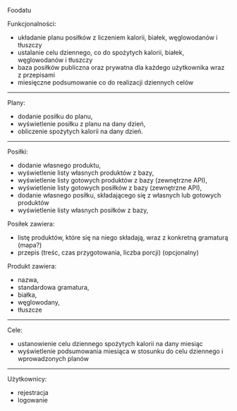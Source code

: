 Foodatu

Funkcjonalności:
- układanie planu posiłków z liczeniem kalorii, białek, węglowodanów i tłuszczy
- ustalanie celu dziennego, co do spożytych kalorii, białek, węglowodanów i tłuszczy
- baza posiłków publiczna oraz prywatna dla każdego użytkownika wraz z przepisami
- miesięczne podsumowanie co do realizacji dziennych celów

-----------------------------------------------------
Plany:
- dodanie posiłku do planu,
- wyświetlenie posiłku z planu na dany dzień,
- obliczenie spożytych kalorii na dany dzień.

-------------------------------------------------
Posiłki:
- dodanie własnego produktu,
- wyświetlenie listy własnych produktów z bazy,
- wyświetlenie listy gotowych produktów z bazy (zewnętrzne API),
- wyświetlenie listy gotowych posiłków z bazy (zewnętrzne API),
- dodanie własnego posiłku, składającego się z własnych lub gotowych produktów
- wyświetlenie listy własnych posiłków z bazy,

Posiłek zawiera:
- listę produktów, które się na niego składają, wraz z konkretną gramaturą (mapa?)
- przepis (treśc, czas przygotowania, liczba porcji) (opcjonalny)

Produkt zawiera:
- nazwa,
- standardowa gramatura,
- białka,
- węglowodany,
- tłuszcze

------------------------------------------------------
Cele:
- ustanowienie celu dziennego spożytych kalorii na dany miesiąc
- wyświetlenie podsumowania miesiąca w stosunku do celu dziennego i wprowadzonych planów

------------------------------------------------------
Użytkownicy:
- rejestracja
- logowanie